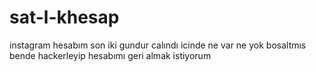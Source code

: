 # sat-l-khesap
instagram hesabım son iki gundur calındı icinde ne var ne yok bosaltmıs bende hackerleyip hesabımı geri almak istiyorum
